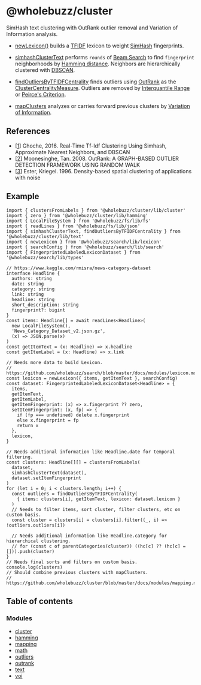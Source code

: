 # @wholebuzz/cluster

SimHash text clustering with OutRank outlier removal and Variation of Information analysis.

- [newLexicon()](https://github.com/wholebuzz/search/blob/master/docs/modules/lexicon.md#newlexicon) builds a [TFIDF](https://en.wikipedia.org/wiki/Tf%E2%80%93idf) lexicon to weight [SimHash](https://en.wikipedia.org/wiki/SimHash) fingerprints.

- [simhashClusterText](docs/modules/text.md#simhashclustertext) performs `rounds` of [Beam Search](https://en.wikipedia.org/wiki/Beam_search) to find `fingerprint` neighborhoods by [Hamming distance](https://en.wikipedia.org/wiki/Hamming_distance). Neighbors are hierarchically clustered with [DBSCAN](https://en.wikipedia.org/wiki/DBSCAN).

- [findOutliersByTFIDFCentrality](docs/modules/text.md#findoutliersbytfidfcentrality) finds outliers using [OutRank](https://www.cse.msu.edu/~ptan/papers/IJAIT.pdf) as the [ClusterCentralityMeasure](https://github.com/wholebuzz/cluster/blob/master/docs/enums/outliers.clustercentralitymeasure.md). Outliers are removed by [Interquantile Range](https://en.wikipedia.org/wiki/Interquartile_range) or [Peirce's Criterion](https://en.wikipedia.org/wiki/Peirce%27s_criterion).

- [mapClusters](docs/modules/mapping.md#mapclusters) analyzes or carries forward previous clusters by [Variation of Information](https://en.wikipedia.org/wiki/Variation_of_information).

## References

- [[1](https://dash.harvard.edu/bitstream/handle/1/38811431/GHOCHE-SENIORTHESIS-2016.pdf)] Ghoche, 2016. Real-Time Tf-Idf Clustering Using Simhash, Approximate Nearest Neighbors, and DBSCAN
- [[2](https://www.cse.msu.edu/~ptan/papers/IJAIT.pdf)] Moonesinghe, Tan. 2008. OutRank: A GRAPH-BASED OUTLIER DETECTION FRAMEWORK USING RANDOM WALK
- [[3](https://en.wikipedia.org/wiki/DBSCAN)] Ester, Kriegel. 1996. Density-based spatial clustering of applications with noise

## Example

```
import { clustersFromLabels } from '@wholebuzz/cluster/lib/cluster'
import { zero } from '@wholebuzz/cluster/lib/hamming'
import { LocalFileSystem } from '@wholebuzz/fs/lib/fs'
import { readLines } from '@wholebuzz/fs/lib/json'
import { simhashClusterText, findOutliersByTFIDFCentrality } from '@wholebuzz/cluster/lib/text'
import { newLexicon } from '@wholebuzz/search/lib/lexicon'
import { searchConfig } from '@wholebuzz/search/lib/search'
import { FingerprintedLabeledLexiconDataset } from '@wholebuzz/search/lib/types'

// https://www.kaggle.com/rmisra/news-category-dataset
interface Headline {
  authors: string
  date: string
  category: string
  link: string
  headline: string
  short_description: string
  fingerprint?: bigint
}
const items: Headline[] = await readLines<Headline>(
  new LocalFileSystem(),
  'News_Category_Dataset_v2.json.gz',
  (x) => JSON.parse(x)
)
const getItemText = (x: Headline) => x.headline
const getItemLabel = (x: Headline) => x.link

// Needs more data to build Lexicon.
// https://github.com/wholebuzz/search/blob/master/docs/modules/lexicon.md#readlexicon
const lexicon = newLexicon({ items, getItemText }, searchConfig)
const dataset: FingerprintedLabeledLexiconDataset<Headline> = {
  items,
  getItemText,
  getItemLabel,
  getItemFingerprint: (x) => x.fingerprint ?? zero,
  setItemFingerprint: (x, fp) => {
    if (fp === undefined) delete x.fingerprint
    else x.fingerprint = fp
    return x
  },
  lexicon,
}

// Needs additional information like Headline.date for temporal filtering.
const clusters: Headline[][] = clustersFromLabels(
  dataset,
  simhashClusterText(dataset),
  dataset.setItemFingerprint
)
for (let i = 0; i < clusters.length; i++) {
  const outliers = findOutliersByTFIDFCentrality(
    { items: clusters[i], getItemText, lexicon: dataset.lexicon }
  )
  // Needs to filter items, sort cluster, filter clusters, etc on custom basis.
  const cluster = clusters[i] = clusters[i].filter((_, i) => !outliers.outliers[i])

  // Needs additional information like Headline.category for hierarchical clustering.
  // for (const c of parentCategories(cluster)) ((hc[c] ?? (hc[c] = [])).push(cluster)
}
// Needs final sorts and filters on custom basis.
console.log(clusters)
// Should combine previous clusters with mapClusters.
// https://github.com/wholebuzz/cluster/blob/master/docs/modules/mapping.md#mapclusters
```

## Table of contents

### Modules

- [cluster](docs/modules/cluster.md)
- [hamming](docs/modules/hamming.md)
- [mapping](docs/modules/mapping.md)
- [math](docs/modules/math.md)
- [outliers](docs/modules/outliers.md)
- [outrank](docs/modules/outrank.md)
- [text](docs/modules/text.md)
- [voi](docs/modules/voi.md)
